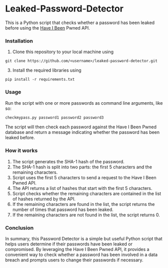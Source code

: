 # Leaked-Password-Detector
This is a Python script that checks whether a password has been leaked before using the [Have I Been](https://haveibeenpwned.com/) Pwned API.

### Installation
1. Clone this repository to your local machine using 
```
git clone https://github.com/<username>/leaked-password-detector.git
```
3. Install the required libraries using 
```
pip install -r requirements.txt
```

### Usage
Run the script with one or more passwords as command line arguments, like so:
```python 
checkmypass.py password1 password2 password3
```
The script will then check each password against the Have I Been Pwned database and return a message indicating whether the password has been leaked before.

### How it works
1. The script generates the SHA-1 hash of the password.
2. The SHA-1 hash is split into two parts: the first 5 characters and the remaining characters.
3. Script uses the first 5 characters to send a request to the Have I Been Pwned API.
4. The API returns a list of hashes that start with the first 5 characters.
5. Script checks whether the remaining characters are contained in the list of hashes returned by the API.
6. If the remaining characters are found in the list, the script returns the number of times that password has been leaked.
7. If the remaining characters are not found in the list, the script returns 0.

### Conclusion
In summary, this Password Detector is a simple but useful Python script that helps users determine if their passwords have been leaked or compromised. By leveraging the Have I Been Pwned API, it provides a convenient way to check whether a password has been involved in a data breach and prompts users to change their passwords if necessary. 
